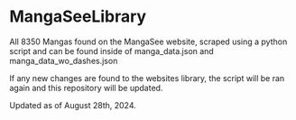 # MangaSeeLibrary

All 8350 Mangas found on the MangaSee website, scraped using a python script and can be found inside of manga_data.json and manga_data_wo_dashes.json

If any new changes are found to the websites library, the script will be ran again and this repository will be updated.

Updated as of August 28th, 2024.
